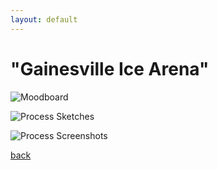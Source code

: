 ```yaml
---
layout: default
---
```


# "Gainesville Ice Arena"

![Moodboard](https://i.imgur.com/FNnZaNw.png)

![Process Sketches](https://i.imgur.com/zNoywDh.png)

![Process Screenshots](https://i.imgur.com/N0PPd12.png)

[back](./main_undergraduate22.html)
